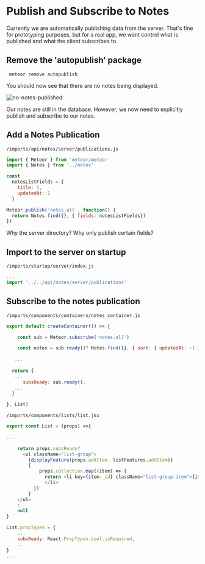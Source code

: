 # Publish and Subscribe to Notes

Currently we are automatically publishing data from the server.  That's fine for prototyping purposes, but for a real app, we want control what is published and what the client subscribes to.

## Remove the 'autopublish' package

```  meteor remove autopublish ```

You should now see that there are no notes being displayed.

![no-notes-published](https://cloud.githubusercontent.com/assets/819213/14958482/03118ef2-1059-11e6-855b-8e7d9f5cb9f7.png)

Our notes are still in the database.  However, we now need to explicitly publish and subscribe to our notes.

## Add a Notes Publication

``` /imports/api/notes/server/publications.js ```

```js
import { Meteor } from 'meteor/meteor'
import { Notes } from '../notes'

const
  notesListFields = {
    title: 1,
    updatedAt: 1
  }

Meteor.publish('notes.all', function() {
  return Notes.find({}, { fields: notesListFields})
})
```

Why the server directory?
Why only publish certain fields?

## Import to the server on startup

 ``` /imports/startup/server/index.js ```
 ```js 
 ...
 import '../../api/notes/server/publications'
 ```
 

## Subscribe to the notes publication


``` /imports/components/containers/notes_container.js ```

```js
export default createContainer(() => {

	const sub = Meteor.subscribe('notes.all')

	const notes = sub.ready()? Notes.find({}, { sort: { updatedAt: -1 }}).fetch() : []
  
   ...
   
  return {
   ...
	  subsReady: sub.ready(),
   ...
  }

}, List)
```


``` /imports/components/lists/list.jsx ```

```js
export const List = (props) =>{

...
	
	return props.subsReady?
	  <ul className="list-group">
	    {displayFeature(props.addItem, listFeatures.addItem)}
	    { 
	    	props.collection.map((item) => {
	 	      return <li key={item._id} className="list-group-item">{item.title} {displayFeature(props.deleteItem, listFeatures.deleteItem, item)}
	 	      </li>
	      })
	    }
    </ul>
    :
    null
}

List.propTypes = {
	...
	subsReady: React.PropTypes.bool.isRequired,
	...
}
...
```


